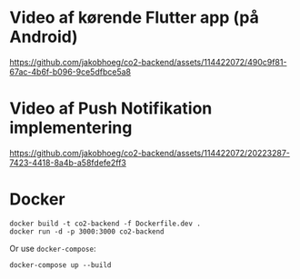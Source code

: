 
# Video af kørende Flutter app (på Android)

https://github.com/jakobhoeg/co2-backend/assets/114422072/490c9f81-67ac-4b6f-b096-9ce5dfbce5a8 

# Video af Push Notifikation implementering

https://github.com/jakobhoeg/co2-backend/assets/114422072/20223287-7423-4418-8a4b-a58fdefe2ff3

# Docker

```
docker build -t co2-backend -f Dockerfile.dev .
docker run -d -p 3000:3000 co2-backend
```

Or use `docker-compose`:

```
docker-compose up --build
```
